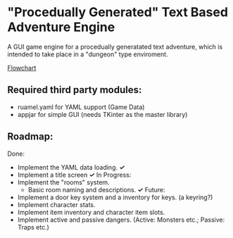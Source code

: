 # "Procedually Generated" Text Based Adventure Engine
A GUI game engine for a procedually generatated text adventure, which is intended to take place in a "dungeon" type enviroment.

[Flowchart](https://drive.google.com/file/d/1-3sDHsvUsojxO-ffMaqPH-wM9JfDgNCa/view?usp=sharing)

## Required third party modules:
* ruamel.yaml for YAML support (Game Data)
* appjar for simple GUI (needs TKinter as the master library)


## Roadmap:
Done:
* Implement the YAML data loading. **_✓_**
* Implement a title screen **_✓_**
In Progress:
* Implement the "rooms" system.
  * Basic room naming and descriptions. **_✓_**
Future:
* Implement a door key system and a inventory for keys. (a keyring?)
* Implement character stats.
* Implement item inventory and character item slots.
* Implement active and passive dangers. (Active: Monsters etc.; Passive: Traps etc.)


